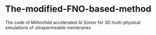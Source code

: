# The-modified-FNO-based-method
The code of Millionfold accelerated AI Solver for 3D multi-physical simulations of ultrapermeable membranes
